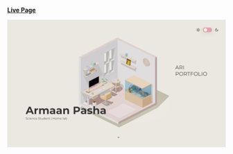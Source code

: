 **[Live Page](https://arsanya.in/)**

![Home page screenshot](public/social/screenshot.png?raw=true "Home page screenshot")
